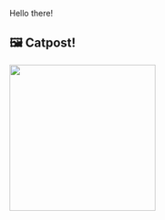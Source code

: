 Hello there!



## 🖼️ Catpost!

<sub>
    <img src="https://cdn2.thecatapi.com/images/mgpqOAbMj.jpg" height="256">
</sub>

